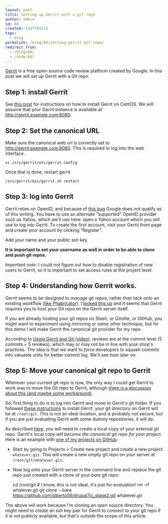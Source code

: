 ```yaml
---
layout: post
title: Setting up Gerrit with a git repo
author: admin
id: 84
created: 1417701225
tags:
  - blog
permalink: /blog/84/setting-gerrit-git-repo/
redirect_from:
  - /blog/84/
  - /node/84/
---
```

[Gerrit](https://code.google.com/p/gerrit/) is a free open-source code review platform created by Google. In this post we will set up Gerrit with a Git repo.

Step 1: install Gerrit
----------------------

See [this post](http://blog.dcycle.com/blog/82) for instructions on how to install Gerrit on CentOS. We will assume that your Gerrit instance is available at http://gerrit.example.com:8080.

Step 2: Set the canonical URL
-----------------------------

Make sure the canonical web url is correctly set to http://gerrit.example.com:8080. This is required to log into the web interface.

    vi /srv/gerrit/etc/gerrit.config

Once that is done, restart gerrit

    /srv/gerrit/bin/gerrit.sh restart

Step 3: log into Gerrit
-----------------------

Gerrit relies on OpenID, and because of [this bug](https://code.google.com/p/gerrit/issues/detail?id=2677&q=openid&colspec=ID%20Type%20Stars%20Milestone%20Status%20Priority%20Owner%20Summary) Google does not qualify as of this writing. You have to use an alternate "supported" OpenID provider such as Yahoo, which we'll use here: open a Yahoo account which you will use to log into Gerrit. To create the first account, visit your Gerrit front page and create your account by clicking "Register".

Add your name and your public ssh key.

**It is important to set your username as well in order to be able to clone and push git repos.**

*Important note:* I could not figure out how to disable registration of new users to Gerrit, so it is important to set access rules at the project level.

Step 4: Understanding how Gerrit works.
-----------------------------

Gerrit seems to be designed to _manage_ git repos, rather than tack onto an existing workflow ([like Phabricator](http://blog.dcycle.com/blog/81/setting-phabricator-review-code)). I [looked this up](http://stackoverflow.com/questions/15384799/how-to-update-gerrit-repos-with-changes-submitted-directly-to-git/15393748#15393748) and it seems that Gerrit requires you to host your Git repo on the Gerrit server itself.

If you are already hosting your git repos on Stash, or Gitolite, or GitHub, you might want to experiment using mirroring or some other technique, but for this demo I will make Gerrit the canonical git provider for my repo.

According to [Using Gerrit and Git (video)](https://www.youtube.com/watch?v=Wxx8XndqZ7A), reviews are at the commit level (5 commits = 5 reviews), which may or may not be in line with your shop's practices. The idea is that we want to _force_ developers to squash commits into valuable units for better commit log. We'll see how later on.

Step 5: Move your canonical git repo to Gerrit
-----------------------------

Wherever your current git repo is now, the only way I could get Gerrit to work was to move the Git repo to Gerrit, although [there is a discussion about this (and maybe some workaround)](https://groups.google.com/forum/#!topic/repo-discuss/-QjX2aT-3v0).

So: first thing to do is to log into Gerrit and move to Gerrit's git folder. If you followed [these instructions](http://blog.dcycle.com/blog/82) to install Gerrit, your git directory on Gerrit will be at `/root/git`. This is not an ideal location, and is probably not secure, but if you are just evaluating Gerrit with some dummy repositories, it will do.

As described [here](https://groups.google.com/forum/#!topic/repo-discuss/UBxDXPmRMvc), you will need to create a local copy of your external git repo. Gerrit's local copy _will become the canonical git repo for your project_. Here is an example with [one of my projects on GitHub](https://github.com/alberto56/drupal7ci_stage2):

 * Start by going to Projects > Create new project and create a new project `whatever.git`. This will create a new _empty_ git repo on your server at `/root/git/whatever.git`.
 * Now log onto your Gerrit server in the command line and replace the git repo just created with a clone of your _bare_ git repo:

    cd /root/git # I know, this is not ideal, it's just for evaluation!
    rm -rf whatever.git
    git clone --bare https://github.com/alberto56/drupal7ci_stage2.git whatever.git

The above will work because I'm cloning an open source directory. You might need to create an ssh key pair for Gerrit to connect to your git repo if it is not publicly available, but that's outside the scope of this article.
